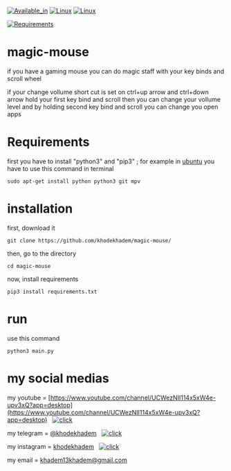 

[![Available_in](https://img.shields.io/badge/-Available%20in-555)]()
[![Linux](https://img.shields.io/badge/-LINUX-blue)](https://ubuntu.com/)
[![Linux](https://img.shields.io/badge/-WINDOWS-blue)](https://www.microsoft.com/en-us/windows)



[![Requirements](https://img.shields.io/badge/Requirements-python3%20%2F%20git-blue)]()






# magic-mouse

if you have a gaming mouse you can do magic staff with your key binds and scroll wheel

if your change vollume short cut is set on ctrl+up arrow and ctrl+down arrow hold your first key bind and scroll then you can change your vollume level and by holding second key bind and scroll you can change you open apps
# Requirements

first you have to install "python3" and "pip3" ; for example in [ubuntu](ubuntu.com) you have to use this command in terminal

    sudo apt-get install python python3 git mpv

# installation
first, download it

    git clone https://github.com/khodekhadem/magic-mouse/

then, go to the directory

    cd magic-mouse

now, install requirements

    pip3 install requirements.txt

# run

use this command

    python3 main.py


# my social medias


my youtube = [https://www.youtube.com/channel/UCWezNII114x5xW4e-upv3xQ?app=desktop](https://www.youtube.com/channel/UCWezNII114x5xW4e-upv3xQ?app=desktop)  &nbsp;  [![click](https://img.shields.io/badge/-click%20!-420ACD)](https://b2n.ir/khodekhadem)

my telegram = [@khodekhadem](https://t.me/khodekhadem)  &nbsp;  [![click](https://img.shields.io/badge/-click%20!-420ACD)](https://t.me/khodekhadem)

my instagram = [khodekhadem](www.instagram.com/khodekhadem)  &nbsp;  [![click](https://img.shields.io/badge/-click%20!-420ACD)](https://www.instagram.com/khodekhadem)

my email = khadem13khadem@gmail.com

